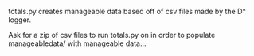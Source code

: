 totals.py creates manageable data based off of csv files made by the D* logger.


Ask for a zip of csv files to run totals.py on in order to populate manageabledata/ with manageable data...